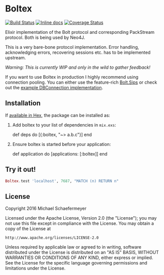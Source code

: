 # Boltex
[![Build Status](https://travis-ci.org/mschae/boltex.svg?branch=master)](https://travis-ci.org/mschae/boltex)
[![Inline docs](http://inch-ci.org/github/mschae/boltex.svg?branch=master)](http://inch-ci.org/github/mschae/boltex)
[![Coverage Status](https://coveralls.io/repos/github/mschae/boltex/badge.svg?branch=master)](https://coveralls.io/github/mschae/boltex?branch=master)

Elixir implementation of the Bolt protocol and corresponding PackStream
protocol. Both is being used by Neo4J.

This is a very bare-bone protocol implementation. Error handling, acknowledging
errors, recovering sessions etc. has to be implemented upstream.

*Warning: This is currently WIP and only in the wild to gather feedback!*

If you want to use Boltex in production I highly recommend using connection
pooling. You can either use the feature-rich
[Bolt.Sips](https://github.com/florinpatrascu/bolt_sips) or check out the
[example DBConnection implementation](https://github.com/mschae/boltex_db_connection).

## Installation

If [available in Hex](https://hex.pm/docs/publish), the package can be installed as:

  1. Add boltex to your list of dependencies in `mix.exs`:

        def deps do
          [{:boltex, "~> a.b.c"}]
        end

  2. Ensure boltex is started before your application:

        def application do
          [applications: [:boltex]]
        end

## Try it out!

```elixir
Boltex.test 'localhost', 7687, "MATCH (n) RETURN n"
```

## License

Copyright 2016 Michael Schaefermeyer

Licensed under the Apache License, Version 2.0 (the "License");
you may not use this file except in compliance with the License.
You may obtain a copy of the License at

    http://www.apache.org/licenses/LICENSE-2.0

Unless required by applicable law or agreed to in writing, software
distributed under the License is distributed on an "AS IS" BASIS,
WITHOUT WARRANTIES OR CONDITIONS OF ANY KIND, either express or implied.
See the License for the specific language governing permissions and
limitations under the License.
